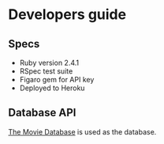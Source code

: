 # Developers guide

## Specs
* Ruby version 2.4.1
* RSpec test suite
* Figaro gem for API key
* Deployed to Heroku

## Database API
[The Movie Database]( https://developers.themoviedb.org/3/getting-started/introduction) is used as the database.
